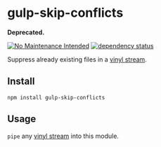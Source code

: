 # gulp-skip-conflicts

**Deprecated.**

[![No Maintenance Intended](http://unmaintained.tech/badge.svg)](http://unmaintained.tech/)
[![dependency status](https://img.shields.io/david/derhuerst/gulp-skip-conflicts.svg)](https://david-dm.org/derhuerst/gulp-skip-conflicts#info=dependencies)

Suppress already existing files in a [vinyl stream](https://medium.com/@contrahacks/gulp-3828e8126466).



## Install

```shell
npm install gulp-skip-conflicts
```



## Usage

`pipe` any [vinyl stream](https://medium.com/@contrahacks/gulp-3828e8126466) into this module.
